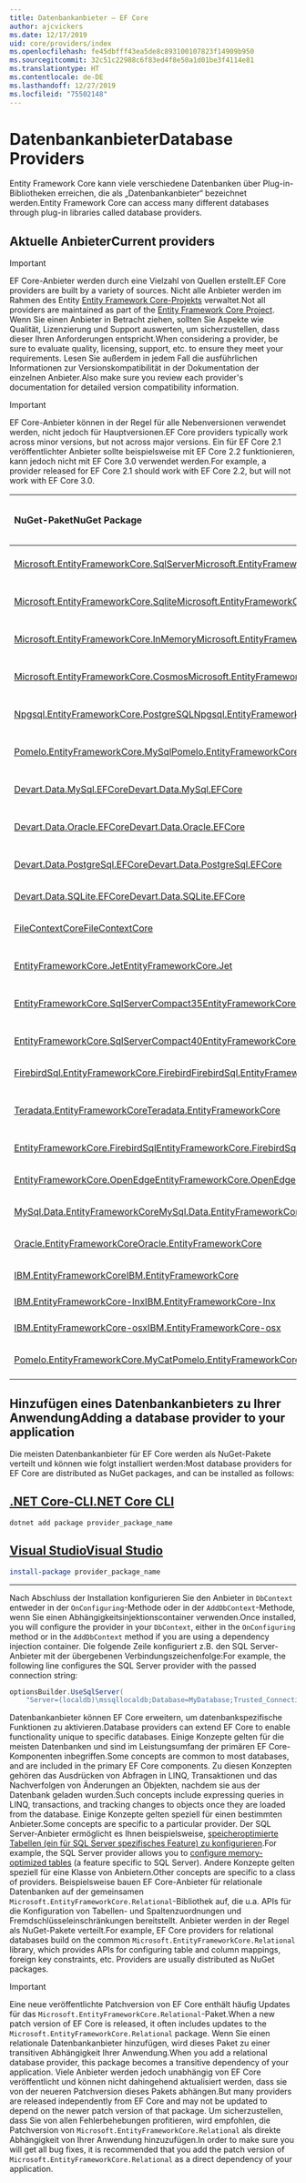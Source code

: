 ```yaml
---
title: Datenbankanbieter – EF Core
author: ajcvickers
ms.date: 12/17/2019
uid: core/providers/index
ms.openlocfilehash: fe45dbfff43ea5de8c893100107823f14909b950
ms.sourcegitcommit: 32c51c22988c6f83ed4f8e50a1d01be3f4114e81
ms.translationtype: HT
ms.contentlocale: de-DE
ms.lasthandoff: 12/27/2019
ms.locfileid: "75502148"
---
```

# <a name="database-providers"></a><span data-ttu-id="e3be1-102">Datenbankanbieter</span><span class="sxs-lookup"><span data-stu-id="e3be1-102">Database Providers</span></span>

<span data-ttu-id="e3be1-103">Entity Framework Core kann viele verschiedene Datenbanken über Plug-in-Bibliotheken erreichen, die als „Datenbankanbieter“ bezeichnet werden.</span><span class="sxs-lookup"><span data-stu-id="e3be1-103">Entity Framework Core can access many different databases through plug-in libraries called database providers.</span></span>

## <a name="current-providers"></a><span data-ttu-id="e3be1-104">Aktuelle Anbieter</span><span class="sxs-lookup"><span data-stu-id="e3be1-104">Current providers</span></span>

> [!IMPORTANT]  
> <span data-ttu-id="e3be1-105">EF Core-Anbieter werden durch eine Vielzahl von Quellen erstellt.</span><span class="sxs-lookup"><span data-stu-id="e3be1-105">EF Core providers are built by a variety of sources.</span></span> <span data-ttu-id="e3be1-106">Nicht alle Anbieter werden im Rahmen des Entity [Entity Framework Core-Projekts](https://github.com/aspnet/EntityFrameworkCore) verwaltet.</span><span class="sxs-lookup"><span data-stu-id="e3be1-106">Not all providers are maintained as part of the [Entity Framework Core Project](https://github.com/aspnet/EntityFrameworkCore).</span></span> <span data-ttu-id="e3be1-107">Wenn Sie einen Anbieter in Betracht ziehen, sollten Sie Aspekte wie Qualität, Lizenzierung und Support auswerten, um sicherzustellen, dass dieser Ihren Anforderungen entspricht.</span><span class="sxs-lookup"><span data-stu-id="e3be1-107">When considering a provider, be sure to evaluate quality, licensing, support, etc. to ensure they meet your requirements.</span></span> <span data-ttu-id="e3be1-108">Lesen Sie außerdem in jedem Fall die ausführlichen Informationen zur Versionskompatibilität in der Dokumentation der einzelnen Anbieter.</span><span class="sxs-lookup"><span data-stu-id="e3be1-108">Also make sure you review each provider's documentation for detailed version compatibility information.</span></span>

> [!IMPORTANT]  
> <span data-ttu-id="e3be1-109">EF Core-Anbieter können in der Regel für alle Nebenversionen verwendet werden, nicht jedoch für Hauptversionen.</span><span class="sxs-lookup"><span data-stu-id="e3be1-109">EF Core providers typically work across minor versions, but not across major versions.</span></span> <span data-ttu-id="e3be1-110">Ein für EF Core 2.1 veröffentlichter Anbieter sollte beispielsweise mit EF Core 2.2 funktionieren, kann jedoch nicht mit EF Core 3.0 verwendet werden.</span><span class="sxs-lookup"><span data-stu-id="e3be1-110">For example, a provider released for EF Core 2.1 should work with EF Core 2.2, but will not work with EF Core 3.0.</span></span> 

| <span data-ttu-id="e3be1-111">NuGet-Paket</span><span class="sxs-lookup"><span data-stu-id="e3be1-111">NuGet Package</span></span>                                                                                                        | <span data-ttu-id="e3be1-112">Unterstützte Datenbank-Engines</span><span class="sxs-lookup"><span data-stu-id="e3be1-112">Supported database engines</span></span> | <span data-ttu-id="e3be1-113">Maintainer/Anbieter</span><span class="sxs-lookup"><span data-stu-id="e3be1-113">Maintainer / Vendor</span></span>                                                           | <span data-ttu-id="e3be1-114">Hinweise/Anforderungen</span><span class="sxs-lookup"><span data-stu-id="e3be1-114">Notes / Requirements</span></span> | <span data-ttu-id="e3be1-115">Zielversion</span><span class="sxs-lookup"><span data-stu-id="e3be1-115">Built for version</span></span> | <span data-ttu-id="e3be1-116">Nützliche Links</span><span class="sxs-lookup"><span data-stu-id="e3be1-116">Useful links</span></span>                                                                                                                                                                                       |
|:---------------------------------------------------------------------------------------------------------------------|:---------------------------|:------------------------------------------------------------------------------|:---------------------|:------------------|:---------------------------------------------------------------------------------------------------------------------------------------------------------------------------------------------------|
| [<span data-ttu-id="e3be1-117">Microsoft.EntityFrameworkCore.SqlServer</span><span class="sxs-lookup"><span data-stu-id="e3be1-117">Microsoft.EntityFrameworkCore.SqlServer</span></span>](https://www.nuget.org/packages/Microsoft.EntityFrameworkCore.SqlServer)    | <span data-ttu-id="e3be1-118">SQL Server 2012 oder höher</span><span class="sxs-lookup"><span data-stu-id="e3be1-118">SQL Server 2012 onwards</span></span>    | <span data-ttu-id="e3be1-119">[EF Core-Projekt](https://github.com/aspnet/EntityFrameworkCore/) (Microsoft)</span><span class="sxs-lookup"><span data-stu-id="e3be1-119">[EF Core Project](https://github.com/aspnet/EntityFrameworkCore/) (Microsoft)</span></span> |                      | <span data-ttu-id="e3be1-120">3.1</span><span class="sxs-lookup"><span data-stu-id="e3be1-120">3.1</span></span>               | [<span data-ttu-id="e3be1-121">docs</span><span class="sxs-lookup"><span data-stu-id="e3be1-121">docs</span></span>](xref:core/providers/sql-server/index)                                                                                                                                                       |
| [<span data-ttu-id="e3be1-122">Microsoft.EntityFrameworkCore.Sqlite</span><span class="sxs-lookup"><span data-stu-id="e3be1-122">Microsoft.EntityFrameworkCore.Sqlite</span></span>](https://www.nuget.org/packages/Microsoft.EntityFrameworkCore.Sqlite)          | <span data-ttu-id="e3be1-123">SQLite 3.7 oder höher</span><span class="sxs-lookup"><span data-stu-id="e3be1-123">SQLite 3.7 onwards</span></span>         | <span data-ttu-id="e3be1-124">[EF Core-Projekt](https://github.com/aspnet/EntityFrameworkCore/) (Microsoft)</span><span class="sxs-lookup"><span data-stu-id="e3be1-124">[EF Core Project](https://github.com/aspnet/EntityFrameworkCore/) (Microsoft)</span></span> |                      | <span data-ttu-id="e3be1-125">3.1</span><span class="sxs-lookup"><span data-stu-id="e3be1-125">3.1</span></span>               | [<span data-ttu-id="e3be1-126">docs</span><span class="sxs-lookup"><span data-stu-id="e3be1-126">docs</span></span>](xref:core/providers/sqlite/index)                                                                                                                                                           |
| [<span data-ttu-id="e3be1-127">Microsoft.EntityFrameworkCore.InMemory</span><span class="sxs-lookup"><span data-stu-id="e3be1-127">Microsoft.EntityFrameworkCore.InMemory</span></span>](https://www.nuget.org/packages/Microsoft.EntityFrameworkCore.InMemory)      | <span data-ttu-id="e3be1-128">EF Core-In-Memory-Datenbank</span><span class="sxs-lookup"><span data-stu-id="e3be1-128">EF Core in-memory database</span></span> | <span data-ttu-id="e3be1-129">[EF Core-Projekt](https://github.com/aspnet/EntityFrameworkCore/) (Microsoft)</span><span class="sxs-lookup"><span data-stu-id="e3be1-129">[EF Core Project](https://github.com/aspnet/EntityFrameworkCore/) (Microsoft)</span></span> | [<span data-ttu-id="e3be1-130">Einschränkungen</span><span class="sxs-lookup"><span data-stu-id="e3be1-130">Limitations</span></span>](xref:core/miscellaneous/testing/in-memory)                 | <span data-ttu-id="e3be1-131">3.1</span><span class="sxs-lookup"><span data-stu-id="e3be1-131">3.1</span></span>               | [<span data-ttu-id="e3be1-132">docs</span><span class="sxs-lookup"><span data-stu-id="e3be1-132">docs</span></span>](xref:core/providers/in-memory/index)                                                                                                                                                        |
| [<span data-ttu-id="e3be1-133">Microsoft.EntityFrameworkCore.Cosmos</span><span class="sxs-lookup"><span data-stu-id="e3be1-133">Microsoft.EntityFrameworkCore.Cosmos</span></span>](https://www.nuget.org/packages/Microsoft.EntityFrameworkCore.Cosmos)          | <span data-ttu-id="e3be1-134">Azure Cosmos DB SQL-API</span><span class="sxs-lookup"><span data-stu-id="e3be1-134">Azure Cosmos DB SQL API</span></span>    | <span data-ttu-id="e3be1-135">[EF Core-Projekt](https://github.com/aspnet/EntityFrameworkCore/) (Microsoft)</span><span class="sxs-lookup"><span data-stu-id="e3be1-135">[EF Core Project](https://github.com/aspnet/EntityFrameworkCore/) (Microsoft)</span></span> |                      | <span data-ttu-id="e3be1-136">3.1</span><span class="sxs-lookup"><span data-stu-id="e3be1-136">3.1</span></span>               | [<span data-ttu-id="e3be1-137">docs</span><span class="sxs-lookup"><span data-stu-id="e3be1-137">docs</span></span>](xref:core/providers/cosmos/index)                                                                                                                                                           |
| [<span data-ttu-id="e3be1-138">Npgsql.EntityFrameworkCore.PostgreSQL</span><span class="sxs-lookup"><span data-stu-id="e3be1-138">Npgsql.EntityFrameworkCore.PostgreSQL</span></span>](https://www.nuget.org/packages/Npgsql.EntityFrameworkCore.PostgreSQL)        | <span data-ttu-id="e3be1-139">PostgreSQL</span><span class="sxs-lookup"><span data-stu-id="e3be1-139">PostgreSQL</span></span>                 | [<span data-ttu-id="e3be1-140">Npgsql-Entwicklungsteam</span><span class="sxs-lookup"><span data-stu-id="e3be1-140">Npgsql Development Team</span></span>](https://github.com/npgsql)                          |                      | <span data-ttu-id="e3be1-141">3.1</span><span class="sxs-lookup"><span data-stu-id="e3be1-141">3.1</span></span>               | [<span data-ttu-id="e3be1-142">docs</span><span class="sxs-lookup"><span data-stu-id="e3be1-142">docs</span></span>](https://www.npgsql.org/efcore/index.html)                                                                                                                                                   |
| [<span data-ttu-id="e3be1-143">Pomelo.EntityFrameworkCore.MySql</span><span class="sxs-lookup"><span data-stu-id="e3be1-143">Pomelo.EntityFrameworkCore.MySql</span></span>](https://www.nuget.org/packages/Pomelo.EntityFrameworkCore.MySql)                  | <span data-ttu-id="e3be1-144">MySQL, MariaDB</span><span class="sxs-lookup"><span data-stu-id="e3be1-144">MySQL, MariaDB</span></span>             | [<span data-ttu-id="e3be1-145">Pomelo Foundation-Projekt</span><span class="sxs-lookup"><span data-stu-id="e3be1-145">Pomelo Foundation Project</span></span>](https://github.com/PomeloFoundation)              |                      | <span data-ttu-id="e3be1-146">3.1</span><span class="sxs-lookup"><span data-stu-id="e3be1-146">3.1</span></span>               | [<span data-ttu-id="e3be1-147">readme</span><span class="sxs-lookup"><span data-stu-id="e3be1-147">readme</span></span>](https://github.com/PomeloFoundation/Pomelo.EntityFrameworkCore.MySql/blob/master/README.md)                                                                                               |
| [<span data-ttu-id="e3be1-148">Devart.Data.MySql.EFCore</span><span class="sxs-lookup"><span data-stu-id="e3be1-148">Devart.Data.MySql.EFCore</span></span>](https://www.nuget.org/packages/Devart.Data.MySql.EFCore/)                                 | <span data-ttu-id="e3be1-149">MySQL 5 oder höher</span><span class="sxs-lookup"><span data-stu-id="e3be1-149">MySQL 5 onwards</span></span>            | [<span data-ttu-id="e3be1-150">DevArt</span><span class="sxs-lookup"><span data-stu-id="e3be1-150">DevArt</span></span>](https://www.devart.com/)                                             | <span data-ttu-id="e3be1-151">Bezahlt</span><span class="sxs-lookup"><span data-stu-id="e3be1-151">Paid</span></span>                 | <span data-ttu-id="e3be1-152">3.0</span><span class="sxs-lookup"><span data-stu-id="e3be1-152">3.0</span></span>               | [<span data-ttu-id="e3be1-153">docs</span><span class="sxs-lookup"><span data-stu-id="e3be1-153">docs</span></span>](https://www.devart.com/dotconnect/mysql/docs/)                                                                                                                                              |
| [<span data-ttu-id="e3be1-154">Devart.Data.Oracle.EFCore</span><span class="sxs-lookup"><span data-stu-id="e3be1-154">Devart.Data.Oracle.EFCore</span></span>](https://www.nuget.org/packages/Devart.Data.Oracle.EFCore/)                               | <span data-ttu-id="e3be1-155">Oracle DB 9.2.0.4 und höher</span><span class="sxs-lookup"><span data-stu-id="e3be1-155">Oracle DB 9.2.0.4 onwards</span></span>  | [<span data-ttu-id="e3be1-156">DevArt</span><span class="sxs-lookup"><span data-stu-id="e3be1-156">DevArt</span></span>](https://www.devart.com/)                                             | <span data-ttu-id="e3be1-157">Bezahlt</span><span class="sxs-lookup"><span data-stu-id="e3be1-157">Paid</span></span>                 | <span data-ttu-id="e3be1-158">3.0</span><span class="sxs-lookup"><span data-stu-id="e3be1-158">3.0</span></span>               | [<span data-ttu-id="e3be1-159">docs</span><span class="sxs-lookup"><span data-stu-id="e3be1-159">docs</span></span>](https://www.devart.com/dotconnect/oracle/docs/)                                                                                                                                             |
| [<span data-ttu-id="e3be1-160">Devart.Data.PostgreSql.EFCore</span><span class="sxs-lookup"><span data-stu-id="e3be1-160">Devart.Data.PostgreSql.EFCore</span></span>](https://www.nuget.org/packages/Devart.Data.PostgreSql.EFCore/)                       | <span data-ttu-id="e3be1-161">PostgreSQL 8.0 oder höher</span><span class="sxs-lookup"><span data-stu-id="e3be1-161">PostgreSQL 8.0 onwards</span></span>     | [<span data-ttu-id="e3be1-162">DevArt</span><span class="sxs-lookup"><span data-stu-id="e3be1-162">DevArt</span></span>](https://www.devart.com/)                                             | <span data-ttu-id="e3be1-163">Bezahlt</span><span class="sxs-lookup"><span data-stu-id="e3be1-163">Paid</span></span>                 | <span data-ttu-id="e3be1-164">3.0</span><span class="sxs-lookup"><span data-stu-id="e3be1-164">3.0</span></span>               | [<span data-ttu-id="e3be1-165">docs</span><span class="sxs-lookup"><span data-stu-id="e3be1-165">docs</span></span>](https://www.devart.com/dotconnect/postgresql/docs/)                                                                                                                                         |
| [<span data-ttu-id="e3be1-166">Devart.Data.SQLite.EFCore</span><span class="sxs-lookup"><span data-stu-id="e3be1-166">Devart.Data.SQLite.EFCore</span></span>](https://www.nuget.org/packages/Devart.Data.SQLite.EFCore/)                               | <span data-ttu-id="e3be1-167">SQLite 3 oder höher</span><span class="sxs-lookup"><span data-stu-id="e3be1-167">SQLite 3 onwards</span></span>           | [<span data-ttu-id="e3be1-168">DevArt</span><span class="sxs-lookup"><span data-stu-id="e3be1-168">DevArt</span></span>](https://www.devart.com/)                                             | <span data-ttu-id="e3be1-169">Bezahlt</span><span class="sxs-lookup"><span data-stu-id="e3be1-169">Paid</span></span>                 | <span data-ttu-id="e3be1-170">3.0</span><span class="sxs-lookup"><span data-stu-id="e3be1-170">3.0</span></span>               | [<span data-ttu-id="e3be1-171">docs</span><span class="sxs-lookup"><span data-stu-id="e3be1-171">docs</span></span>](https://www.devart.com/dotconnect/sqlite/docs/)                                                                                                                                             |
| [<span data-ttu-id="e3be1-172">FileContextCore</span><span class="sxs-lookup"><span data-stu-id="e3be1-172">FileContextCore</span></span>](https://www.nuget.org/packages/FileContextCore/)                                                   | <span data-ttu-id="e3be1-173">Speichert Daten in Dateien</span><span class="sxs-lookup"><span data-stu-id="e3be1-173">Stores data in files</span></span>       | [<span data-ttu-id="e3be1-174">Morris Janatzek</span><span class="sxs-lookup"><span data-stu-id="e3be1-174">Morris Janatzek</span></span>](https://github.com/morrisjdev)                              | <span data-ttu-id="e3be1-175">Dient Entwicklungszwecken</span><span class="sxs-lookup"><span data-stu-id="e3be1-175">For development purposes</span></span> | <span data-ttu-id="e3be1-176">3.0</span><span class="sxs-lookup"><span data-stu-id="e3be1-176">3.0</span></span>               | [<span data-ttu-id="e3be1-177">readme</span><span class="sxs-lookup"><span data-stu-id="e3be1-177">readme</span></span>](https://github.com/morrisjdev/FileContextCore/blob/master/README.md)                                                                                                                                              |
| [<span data-ttu-id="e3be1-178">EntityFrameworkCore.Jet</span><span class="sxs-lookup"><span data-stu-id="e3be1-178">EntityFrameworkCore.Jet</span></span>](https://www.nuget.org/packages/EntityFrameworkCore.Jet/)                                   | <span data-ttu-id="e3be1-179">Microsoft Access-Dateien</span><span class="sxs-lookup"><span data-stu-id="e3be1-179">Microsoft Access files</span></span>     | [<span data-ttu-id="e3be1-180">Bubi</span><span class="sxs-lookup"><span data-stu-id="e3be1-180">Bubi</span></span>](https://github.com/bubibubi)                                           | <span data-ttu-id="e3be1-181">.NET Framework</span><span class="sxs-lookup"><span data-stu-id="e3be1-181">.NET Framework</span></span>       | <span data-ttu-id="e3be1-182">2.2</span><span class="sxs-lookup"><span data-stu-id="e3be1-182">2.2</span></span>               | [<span data-ttu-id="e3be1-183">readme</span><span class="sxs-lookup"><span data-stu-id="e3be1-183">readme</span></span>](https://github.com/bubibubi/EntityFrameworkCore.Jet/blob/master/docs/README.md)                                                                                                           |
| [<span data-ttu-id="e3be1-184">EntityFrameworkCore.SqlServerCompact35</span><span class="sxs-lookup"><span data-stu-id="e3be1-184">EntityFrameworkCore.SqlServerCompact35</span></span>](https://www.nuget.org/packages/EntityFrameworkCore.SqlServerCompact35)      | <span data-ttu-id="e3be1-185">SQL Server Compact 3,5</span><span class="sxs-lookup"><span data-stu-id="e3be1-185">SQL Server Compact 3.5</span></span>     | [<span data-ttu-id="e3be1-186">Erik Ejlskov Jensen</span><span class="sxs-lookup"><span data-stu-id="e3be1-186">Erik Ejlskov Jensen</span></span>](https://github.com/ErikEJ/)                             | <span data-ttu-id="e3be1-187">.NET Framework</span><span class="sxs-lookup"><span data-stu-id="e3be1-187">.NET Framework</span></span>       | <span data-ttu-id="e3be1-188">2.2</span><span class="sxs-lookup"><span data-stu-id="e3be1-188">2.2</span></span>               | [<span data-ttu-id="e3be1-189">wiki</span><span class="sxs-lookup"><span data-stu-id="e3be1-189">wiki</span></span>](https://github.com/ErikEJ/EntityFramework.SqlServerCompact/wiki/Using-EF-Core-with-SQL-Server-Compact-in-Traditional-.NET-Applications)                                                     |
| [<span data-ttu-id="e3be1-190">EntityFrameworkCore.SqlServerCompact40</span><span class="sxs-lookup"><span data-stu-id="e3be1-190">EntityFrameworkCore.SqlServerCompact40</span></span>](https://www.nuget.org/packages/EntityFrameworkCore.SqlServerCompact40)      | <span data-ttu-id="e3be1-191">SQL Server Compact 4.0</span><span class="sxs-lookup"><span data-stu-id="e3be1-191">SQL Server Compact 4.0</span></span>     | [<span data-ttu-id="e3be1-192">Erik Ejlskov Jensen</span><span class="sxs-lookup"><span data-stu-id="e3be1-192">Erik Ejlskov Jensen</span></span>](https://github.com/ErikEJ/)                             | <span data-ttu-id="e3be1-193">.NET Framework</span><span class="sxs-lookup"><span data-stu-id="e3be1-193">.NET Framework</span></span>       | <span data-ttu-id="e3be1-194">2.2</span><span class="sxs-lookup"><span data-stu-id="e3be1-194">2.2</span></span>               | [<span data-ttu-id="e3be1-195">wiki</span><span class="sxs-lookup"><span data-stu-id="e3be1-195">wiki</span></span>](https://github.com/ErikEJ/EntityFramework.SqlServerCompact/wiki/Using-EF-Core-with-SQL-Server-Compact-in-Traditional-.NET-Applications)                                                     |
| [<span data-ttu-id="e3be1-196">FirebirdSql.EntityFrameworkCore.Firebird</span><span class="sxs-lookup"><span data-stu-id="e3be1-196">FirebirdSql.EntityFrameworkCore.Firebird</span></span>](https://www.nuget.org/packages/FirebirdSql.EntityFrameworkCore.Firebird/) | <span data-ttu-id="e3be1-197">Firebird 2.5 und 3.x</span><span class="sxs-lookup"><span data-stu-id="e3be1-197">Firebird 2.5 and 3.x</span></span>       | [<span data-ttu-id="e3be1-198">Jiří Činčura</span><span class="sxs-lookup"><span data-stu-id="e3be1-198">Jiří Činčura</span></span>](https://github.com/cincuranet)                                 |                      | <span data-ttu-id="e3be1-199">2.2</span><span class="sxs-lookup"><span data-stu-id="e3be1-199">2.2</span></span>               | [<span data-ttu-id="e3be1-200">docs</span><span class="sxs-lookup"><span data-stu-id="e3be1-200">docs</span></span>](https://github.com/cincuranet/FirebirdSql.Data.FirebirdClient/blob/master/Provider/docs/entity-framework-core.md)                                                                           |
| [<span data-ttu-id="e3be1-201">Teradata.EntityFrameworkCore</span><span class="sxs-lookup"><span data-stu-id="e3be1-201">Teradata.EntityFrameworkCore</span></span>](https://www.nuget.org/packages/Teradata.EntityFrameworkCore/)                         | <span data-ttu-id="e3be1-202">Teradata-Datenbank ab 16.10</span><span class="sxs-lookup"><span data-stu-id="e3be1-202">Teradata Database 16.10 onwards</span></span> | [<span data-ttu-id="e3be1-203">Teradata</span><span class="sxs-lookup"><span data-stu-id="e3be1-203">Teradata</span></span>](https://downloads.teradata.com/download/connectivity/net-data-provider-for-teradata) | <span data-ttu-id="e3be1-204">Vorabversion</span><span class="sxs-lookup"><span data-stu-id="e3be1-204">Prerelease</span></span>| <span data-ttu-id="e3be1-205">2.2</span><span class="sxs-lookup"><span data-stu-id="e3be1-205">2.2</span></span>               |[<span data-ttu-id="e3be1-206">Website</span><span class="sxs-lookup"><span data-stu-id="e3be1-206">website</span></span>](https://www.nuget.org/packages/Teradata.EntityFrameworkCore/)                                                                                                                            |
| [<span data-ttu-id="e3be1-207">EntityFrameworkCore.FirebirdSql</span><span class="sxs-lookup"><span data-stu-id="e3be1-207">EntityFrameworkCore.FirebirdSql</span></span>](https://www.nuget.org/packages/EntityFrameworkCore.FirebirdSql/)                   | <span data-ttu-id="e3be1-208">Firebird 2.5 und 3.x</span><span class="sxs-lookup"><span data-stu-id="e3be1-208">Firebird 2.5 and 3.x</span></span>       | [<span data-ttu-id="e3be1-209">Rafael Almeida</span><span class="sxs-lookup"><span data-stu-id="e3be1-209">Rafael Almeida</span></span>](https://github.com/ralmsdeveloper)                           |                      | <span data-ttu-id="e3be1-210">2.1</span><span class="sxs-lookup"><span data-stu-id="e3be1-210">2.1</span></span>               | [<span data-ttu-id="e3be1-211">wiki</span><span class="sxs-lookup"><span data-stu-id="e3be1-211">wiki</span></span>](https://github.com/ralmsdeveloper/EntityFrameworkCore.FirebirdSQL/wiki)                                                                                                                     |
| [<span data-ttu-id="e3be1-212">EntityFrameworkCore.OpenEdge</span><span class="sxs-lookup"><span data-stu-id="e3be1-212">EntityFrameworkCore.OpenEdge</span></span>](https://www.nuget.org/packages/EntityFrameworkCore.OpenEdge/)                         | <span data-ttu-id="e3be1-213">Progress OpenEdge</span><span class="sxs-lookup"><span data-stu-id="e3be1-213">Progress OpenEdge</span></span>          | [<span data-ttu-id="e3be1-214">Alex Wiese</span><span class="sxs-lookup"><span data-stu-id="e3be1-214">Alex Wiese</span></span>](https://github.com/alexwiese)                                    |                      | <span data-ttu-id="e3be1-215">2.1</span><span class="sxs-lookup"><span data-stu-id="e3be1-215">2.1</span></span>               | [<span data-ttu-id="e3be1-216">readme</span><span class="sxs-lookup"><span data-stu-id="e3be1-216">readme</span></span>](https://github.com/alexwiese/EntityFrameworkCore.OpenEdge/blob/master/README.md)                                                                                                          |
| [<span data-ttu-id="e3be1-217">MySql.Data.EntityFrameworkCore</span><span class="sxs-lookup"><span data-stu-id="e3be1-217">MySql.Data.EntityFrameworkCore</span></span>](https://www.nuget.org/packages/MySql.Data.EntityFrameworkCore)                      | <span data-ttu-id="e3be1-218">MySQL</span><span class="sxs-lookup"><span data-stu-id="e3be1-218">MySQL</span></span>                      | <span data-ttu-id="e3be1-219">[MySQL-Projekt](https://dev.mysql.com) (Oracle)</span><span class="sxs-lookup"><span data-stu-id="e3be1-219">[MySQL project](https://dev.mysql.com) (Oracle)</span></span>                               |                      | <span data-ttu-id="e3be1-220">2.1</span><span class="sxs-lookup"><span data-stu-id="e3be1-220">2.1</span></span>               | [<span data-ttu-id="e3be1-221">docs</span><span class="sxs-lookup"><span data-stu-id="e3be1-221">docs</span></span>](https://dev.mysql.com/doc/connector-net/en/connector-net-entityframework-core.html)                                                                                                         |
| [<span data-ttu-id="e3be1-222">Oracle.EntityFrameworkCore</span><span class="sxs-lookup"><span data-stu-id="e3be1-222">Oracle.EntityFrameworkCore</span></span>](https://www.nuget.org/packages/Oracle.EntityFrameworkCore/)                             | <span data-ttu-id="e3be1-223">Oracle DB 11.2 und höher</span><span class="sxs-lookup"><span data-stu-id="e3be1-223">Oracle DB 11.2 onwards</span></span>     | [<span data-ttu-id="e3be1-224">Oracle</span><span class="sxs-lookup"><span data-stu-id="e3be1-224">Oracle</span></span>](https://www.oracle.com/technetwork/topics/dotnet/)                   |                      | <span data-ttu-id="e3be1-225">2.1</span><span class="sxs-lookup"><span data-stu-id="e3be1-225">2.1</span></span>               | [<span data-ttu-id="e3be1-226">Website</span><span class="sxs-lookup"><span data-stu-id="e3be1-226">website</span></span>](https://www.oracle.com/technetwork/topics/dotnet/)                                                                                                                                       |
| [<span data-ttu-id="e3be1-227">IBM.EntityFrameworkCore</span><span class="sxs-lookup"><span data-stu-id="e3be1-227">IBM.EntityFrameworkCore</span></span>](https://www.nuget.org/packages/IBM.EntityFrameworkCore)                                    | <span data-ttu-id="e3be1-228">DB2, Informix</span><span class="sxs-lookup"><span data-stu-id="e3be1-228">Db2, Informix</span></span>              | [<span data-ttu-id="e3be1-229">IBM</span><span class="sxs-lookup"><span data-stu-id="e3be1-229">IBM</span></span>](https://ibm.com)                                                        | <span data-ttu-id="e3be1-230">Windows-Version</span><span class="sxs-lookup"><span data-stu-id="e3be1-230">Windows version</span></span>      | <span data-ttu-id="e3be1-231">2.0</span><span class="sxs-lookup"><span data-stu-id="e3be1-231">2.0</span></span>               | [<span data-ttu-id="e3be1-232">Blog</span><span class="sxs-lookup"><span data-stu-id="e3be1-232">blog</span></span>](https://www.ibm.com/developerworks/community/blogs/96960515-2ea1-4391-8170-b0515d08e4da/entry/Creating_Entity_Data_Model_using_IBM_Data_Server_providers_for_Entity_Framework_Core?lang=en) |
| [<span data-ttu-id="e3be1-233">IBM.EntityFrameworkCore-lnx</span><span class="sxs-lookup"><span data-stu-id="e3be1-233">IBM.EntityFrameworkCore-lnx</span></span>](https://www.nuget.org/packages/IBM.EntityFrameworkCore-lnx)                            | <span data-ttu-id="e3be1-234">DB2, Informix</span><span class="sxs-lookup"><span data-stu-id="e3be1-234">Db2, Informix</span></span>              | [<span data-ttu-id="e3be1-235">IBM</span><span class="sxs-lookup"><span data-stu-id="e3be1-235">IBM</span></span>](https://ibm.com)                                                        | <span data-ttu-id="e3be1-236">Linux-Version</span><span class="sxs-lookup"><span data-stu-id="e3be1-236">Linux version</span></span>        | <span data-ttu-id="e3be1-237">2.0</span><span class="sxs-lookup"><span data-stu-id="e3be1-237">2.0</span></span>               | [<span data-ttu-id="e3be1-238">Blog</span><span class="sxs-lookup"><span data-stu-id="e3be1-238">blog</span></span>](https://www.ibm.com/developerworks/community/blogs/96960515-2ea1-4391-8170-b0515d08e4da/entry/Creating_Entity_Data_Model_using_IBM_Data_Server_providers_for_Entity_Framework_Core?lang=en) |
| [<span data-ttu-id="e3be1-239">IBM.EntityFrameworkCore-osx</span><span class="sxs-lookup"><span data-stu-id="e3be1-239">IBM.EntityFrameworkCore-osx</span></span>](https://www.nuget.org/packages/IBM.EntityFrameworkCore-osx)                            | <span data-ttu-id="e3be1-240">DB2, Informix</span><span class="sxs-lookup"><span data-stu-id="e3be1-240">Db2, Informix</span></span>              | [<span data-ttu-id="e3be1-241">IBM</span><span class="sxs-lookup"><span data-stu-id="e3be1-241">IBM</span></span>](https://ibm.com)                                                        | <span data-ttu-id="e3be1-242">macOS-Version</span><span class="sxs-lookup"><span data-stu-id="e3be1-242">macOS version</span></span>        | <span data-ttu-id="e3be1-243">2.0</span><span class="sxs-lookup"><span data-stu-id="e3be1-243">2.0</span></span>               | [<span data-ttu-id="e3be1-244">Blog</span><span class="sxs-lookup"><span data-stu-id="e3be1-244">blog</span></span>](https://www.ibm.com/developerworks/community/blogs/96960515-2ea1-4391-8170-b0515d08e4da/entry/Creating_Entity_Data_Model_using_IBM_Data_Server_providers_for_Entity_Framework_Core?lang=en) |
| [<span data-ttu-id="e3be1-245">Pomelo.EntityFrameworkCore.MyCat</span><span class="sxs-lookup"><span data-stu-id="e3be1-245">Pomelo.EntityFrameworkCore.MyCat</span></span>](https://www.nuget.org/packages/Pomelo.EntityFrameworkCore.MyCat)                  | <span data-ttu-id="e3be1-246">MyCAT-Server</span><span class="sxs-lookup"><span data-stu-id="e3be1-246">MyCAT Server</span></span>               | [<span data-ttu-id="e3be1-247">Pomelo Foundation-Projekt</span><span class="sxs-lookup"><span data-stu-id="e3be1-247">Pomelo Foundation Project</span></span>](https://github.com/PomeloFoundation)              | <span data-ttu-id="e3be1-248">Nur Vorabversion</span><span class="sxs-lookup"><span data-stu-id="e3be1-248">Prerelease only</span></span>      | <span data-ttu-id="e3be1-249">1.1</span><span class="sxs-lookup"><span data-stu-id="e3be1-249">1.1</span></span>               | [<span data-ttu-id="e3be1-250">readme</span><span class="sxs-lookup"><span data-stu-id="e3be1-250">readme</span></span>](https://github.com/PomeloFoundation/Pomelo.EntityFrameworkCore.MyCat/blob/master/README.md)                                                                                               |

## <a name="adding-a-database-provider-to-your-application"></a><span data-ttu-id="e3be1-251">Hinzufügen eines Datenbankanbieters zu Ihrer Anwendung</span><span class="sxs-lookup"><span data-stu-id="e3be1-251">Adding a database provider to your application</span></span>

<span data-ttu-id="e3be1-252">Die meisten Datenbankanbieter für EF Core werden als NuGet-Pakete verteilt und können wie folgt installiert werden:</span><span class="sxs-lookup"><span data-stu-id="e3be1-252">Most database providers for EF Core are distributed as NuGet packages, and can be installed as follows:</span></span>

## <a name="net-core-clitabdotnet-core-cli"></a>[<span data-ttu-id="e3be1-253">.NET Core-CLI</span><span class="sxs-lookup"><span data-stu-id="e3be1-253">.NET Core CLI</span></span>](#tab/dotnet-core-cli)

```dotnetcli
dotnet add package provider_package_name
```

## <a name="visual-studiotabvs"></a>[<span data-ttu-id="e3be1-254">Visual Studio</span><span class="sxs-lookup"><span data-stu-id="e3be1-254">Visual Studio</span></span>](#tab/vs)

``` powershell
install-package provider_package_name
```

***

<span data-ttu-id="e3be1-255">Nach Abschluss der Installation konfigurieren Sie den Anbieter in `DbContext` entweder in der `OnConfiguring`-Methode oder in der `AddDbContext`-Methode, wenn Sie einen Abhängigkeitsinjektionscontainer verwenden.</span><span class="sxs-lookup"><span data-stu-id="e3be1-255">Once installed, you will configure the provider in your `DbContext`, either in the `OnConfiguring` method or in the `AddDbContext` method if you are using a dependency injection container.</span></span>
<span data-ttu-id="e3be1-256">Die folgende Zeile konfiguriert z.B. den SQL Server-Anbieter mit der übergebenen Verbindungszeichenfolge:</span><span class="sxs-lookup"><span data-stu-id="e3be1-256">For example, the following line configures the SQL Server provider with the passed connection string:</span></span>

``` csharp
optionsBuilder.UseSqlServer(
    "Server=(localdb)\mssqllocaldb;Database=MyDatabase;Trusted_Connection=True;");
```  

<span data-ttu-id="e3be1-257">Datenbankanbieter können EF Core erweitern, um datenbankspezifische Funktionen zu aktivieren.</span><span class="sxs-lookup"><span data-stu-id="e3be1-257">Database providers can extend EF Core to enable functionality unique to specific databases.</span></span>
<span data-ttu-id="e3be1-258">Einige Konzepte gelten für die meisten Datenbanken und sind im Leistungsumfang der primären EF Core-Komponenten inbegriffen.</span><span class="sxs-lookup"><span data-stu-id="e3be1-258">Some concepts are common to most databases, and are included in the primary EF Core components.</span></span>
<span data-ttu-id="e3be1-259">Zu diesen Konzepten gehören das Ausdrücken von Abfragen in LINQ, Transaktionen und das Nachverfolgen von Änderungen an Objekten, nachdem sie aus der Datenbank geladen wurden.</span><span class="sxs-lookup"><span data-stu-id="e3be1-259">Such concepts include expressing queries in LINQ, transactions, and tracking changes to objects once they are loaded from the database.</span></span>
<span data-ttu-id="e3be1-260">Einige Konzepte gelten speziell für einen bestimmten Anbieter.</span><span class="sxs-lookup"><span data-stu-id="e3be1-260">Some concepts are specific to a particular provider.</span></span>
<span data-ttu-id="e3be1-261">Der SQL Server-Anbieter ermöglicht es Ihnen beispielsweise, [speicheroptimierte Tabellen (ein für SQL Server spezifisches Feature) zu konfigurieren](xref:core/providers/sql-server/memory-optimized-tables).</span><span class="sxs-lookup"><span data-stu-id="e3be1-261">For example, the SQL Server provider allows you to [configure memory-optimized tables](xref:core/providers/sql-server/memory-optimized-tables) (a feature specific to SQL Server).</span></span>
<span data-ttu-id="e3be1-262">Andere Konzepte gelten speziell für eine Klasse von Anbietern.</span><span class="sxs-lookup"><span data-stu-id="e3be1-262">Other concepts are specific to a class of providers.</span></span>
<span data-ttu-id="e3be1-263">Beispielsweise bauen EF Core-Anbieter für relationale Datenbanken auf der gemeinsamen `Microsoft.EntityFrameworkCore.Relational`-Bibliothek auf, die u.a. APIs für die Konfiguration von Tabellen- und Spaltenzuordnungen und Fremdschlüsseleinschränkungen bereitstellt. Anbieter werden in der Regel als NuGet-Pakete verteilt.</span><span class="sxs-lookup"><span data-stu-id="e3be1-263">For example, EF Core providers for relational databases build on the common `Microsoft.EntityFrameworkCore.Relational` library, which provides APIs for configuring table and column mappings, foreign key constraints, etc. Providers are usually distributed as NuGet packages.</span></span>

> [!IMPORTANT]  
> <span data-ttu-id="e3be1-264">Eine neue veröffentlichte Patchversion von EF Core enthält häufig Updates für das `Microsoft.EntityFrameworkCore.Relational`-Paket.</span><span class="sxs-lookup"><span data-stu-id="e3be1-264">When a new patch version of EF Core is released, it often includes updates to the `Microsoft.EntityFrameworkCore.Relational` package.</span></span>
> <span data-ttu-id="e3be1-265">Wenn Sie einen relationale Datenbankanbieter hinzufügen, wird dieses Paket zu einer transitiven Abhängigkeit Ihrer Anwendung.</span><span class="sxs-lookup"><span data-stu-id="e3be1-265">When you add a relational database provider, this package becomes a transitive dependency of your application.</span></span>
> <span data-ttu-id="e3be1-266">Viele Anbieter werden jedoch unabhängig von EF Core veröffentlicht und können nicht dahingehend aktualisiert werden, dass sie von der neueren Patchversion dieses Pakets abhängen.</span><span class="sxs-lookup"><span data-stu-id="e3be1-266">But many providers are released independently from EF Core and may not be updated to depend on the newer patch version of that package.</span></span>
> <span data-ttu-id="e3be1-267">Um sicherzustellen, dass Sie von allen Fehlerbehebungen profitieren, wird empfohlen, die Patchversion von `Microsoft.EntityFrameworkCore.Relational` als direkte Abhängigkeit von Ihrer Anwendung hinzuzufügen.</span><span class="sxs-lookup"><span data-stu-id="e3be1-267">In order to make sure you will get all bug fixes, it is recommended that you add the patch version of `Microsoft.EntityFrameworkCore.Relational` as a direct dependency of your application.</span></span>
